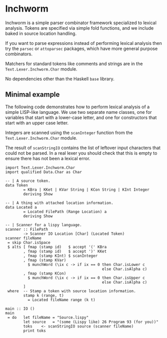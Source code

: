 # Inchworm

Inchworm is a simple parser combinator framework specialized to
lexical analysis.
Tokens are specified via simple fold functions, and we include
baked in source location handling.

If you want to parse expressions instead of performing lexical
analysis then try the `parsec` or `attoparsec` packages, which
have more general purpose combinators.

Matchers for standard tokens like comments and strings 
are in the `Text.Lexer.Inchworm.Char` module.

No dependencies other than the Haskell `base` library.

## Minimal example

The following code demonstrates how to perform lexical analysis
of a simple LISP-like language. We use two separate name classes,
one for variables that start with a lower-case letter, 
and one for constructors that start with an upper case letter. 

Integers are scanned using the `scanInteger` function from the 
`Text.Lexer.Inchworm.Char` module.

The result of `scanStringIO` contains the list of leftover input
characters that could not be parsed. In a real lexer you should
check that this is empty to ensure there has not been a lexical
error.


```
import Text.Lexer.Inchworm.Char
import qualified Data.Char as Char

-- | A source token.
data Token 
        = KBra | KKet | KVar String | KCon String | KInt Integer
        deriving Show

-- | A thing with attached location information.
data Located a
        = Located FilePath (Range Location) a
        deriving Show

-- | Scanner for a lispy language.
scanner :: FilePath
        -> Scanner IO Location [Char] (Located Token)
scanner fileName
 = skip Char.isSpace
 $ alts [ fmap (stamp id)   $ accept '(' KBra
        , fmap (stamp id)   $ accept ')' KKet
        , fmap (stamp KInt) $ scanInteger 
        , fmap (stamp KVar)
          $ munchWord (\ix c -> if ix == 0 then Char.isLower c
                                           else Char.isAlpha c) 
        , fmap (stamp KCon) 
          $ munchWord (\ix c -> if ix == 0 then Char.isUpper c
                                           else Char.isAlpha c)
        ]
 where  -- Stamp a token with source location information.
        stamp k (range, t) 
          = Located fileName range (k t)

main :: IO ()
main 
 = do   let fileName = "Source.lispy"
        let source   = "(some (Lispy like) 26 Program 93 (for you))"
        toks    <- scanStringIO source (scanner fileName)
        print toks
```
